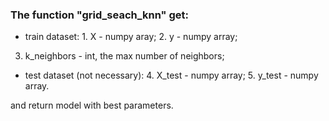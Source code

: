 ### The function "grid_seach_knn" get:

-  train dataset:
		1. X - numpy aray;
		2. y - numpy array;
3. k_neighbors - int, the max number of neighbors;
- test dataset (not necessary):
		4. X_test - numpy array;
		5. y_test - numpy array.

and return model with best parameters.